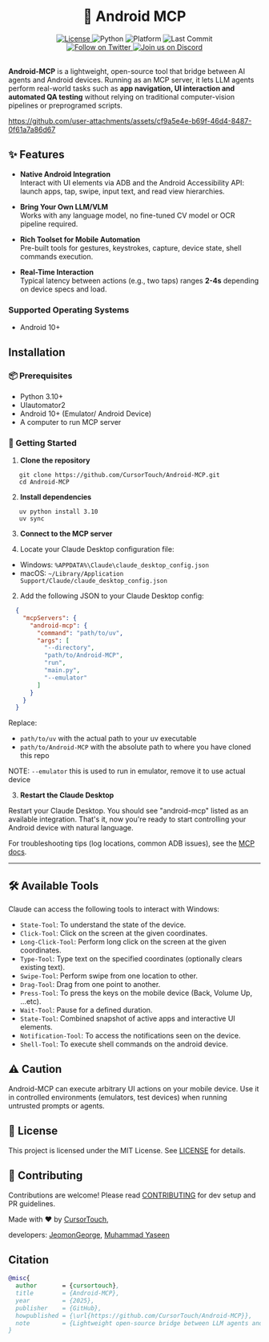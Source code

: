 <div align="center">

  <h1>🤖 Android MCP</h1>

  <a href="https://github.com/CursorTouch/Android-MCP/blob/main/LICENSE">
    <img src="https://img.shields.io/badge/license-MIT-green" alt="License">
  </a>
  <img src="https://img.shields.io/badge/python-3.12%2B-blue" alt="Python">
  <img src="https://img.shields.io/badge/platform-Android%2010+-blue" alt="Platform">
  <img src="https://img.shields.io/github/last-commit/CursorTouch/Android-MCP" alt="Last Commit">
  <br>
  <a href="https://x.com/CursorTouch">
    <img src="https://img.shields.io/badge/follow-%40CursorTouch-1DA1F2?logo=twitter&style=flat" alt="Follow on Twitter">
  </a>
  <a href="https://discord.com/invite/Aue9Yj2VzS">
    <img src="https://img.shields.io/badge/Join%20on-Discord-5865F2?logo=discord&logoColor=white&style=flat" alt="Join us on Discord">
  </a>

</div>

<br>

**Android-MCP** is a lightweight, open-source tool that bridge between AI agents and Android devices. Running as an MCP server, it lets LLM agents perform real-world tasks such as **app navigation, UI interaction and automated QA testing** without relying on traditional computer-vision pipelines or preprogramed scripts.

<https://github.com/user-attachments/assets/cf9a5e4e-b69f-46d4-8487-0f61a7a86d67>

## ✨ Features

- **Native Android Integration**  
  Interact with UI elements via ADB and the Android Accessibility API: launch apps, tap, swipe, input text, and read view hierarchies.

- **Bring Your Own LLM/VLM**  
  Works with any language model, no fine-tuned CV model or OCR pipeline required.

- **Rich Toolset for Mobile Automation**  
  Pre-built tools for gestures, keystrokes, capture, device state, shell commands execution.

- **Real-Time Interaction**  
  Typical latency between actions (e.g., two taps) ranges **2-4s** depending on device specs and load.

### Supported Operating Systems

- Android 10+

## Installation

### 📦 Prerequisites

- Python 3.10+
- UIautomator2
- Android 10+ (Emulator/ Android Device)
- A computer to run MCP server

### 🏁 Getting Started

1. **Clone the repository**

```shell
   git clone https://github.com/CursorTouch/Android-MCP.git
   cd Android-MCP
```

2. **Install dependencies**

```shell
   uv python install 3.10
   uv sync
```

3. **Connect to the MCP server**

1. Locate your Claude Desktop configuration file:

  - Windows: `%APPDATA%\Claude\claude_desktop_config.json`
  - macOS: `~/Library/Application Support/Claude/claude_desktop_config.json`

2. Add the following JSON to your Claude Desktop config:

  ```json
    {
      "mcpServers": {
        "android-mcp": {
          "command": "path/to/uv",
          "args": [
            "--directory",
            "path/to/Android-MCP",
            "run",
            "main.py",
            "--emulator"
          ]
        }
      }
    }
  ```
  Replace:
  - `path/to/uv` with the actual path to your uv executable
  - `path/to/Android-MCP` with the absolute path to where you have cloned this repo

  NOTE: `--emulator` this is used to run in emulator, remove it to use actual device

3. **Restart the Claude Desktop**

Restart your Claude Desktop. You should see "android-mcp" listed as an available integration. That's it, now you're ready to start controlling your Android device with natural language.

For troubleshooting tips (log locations, common ADB issues), see the [MCP docs](https://modelcontextprotocol.io/quickstart/server#android-mcp-integration-issues).

---

## 🛠️ Available Tools

Claude can access the following tools to interact with Windows:

- `State-Tool`: To understand the state of the device.
- `Click-Tool`: Click on the screen at the given coordinates.
- `Long-Click-Tool`: Perform long click on the screen at the given coordinates.
- `Type-Tool`: Type text on the specified coordinates (optionally clears existing text).
- `Swipe-Tool`: Perform swipe from one location to other.
- `Drag-Tool`: Drag from one point to another.
- `Press-Tool`: To press the keys on the mobile device (Back, Volume Up, ...etc).
- `Wait-Tool`: Pause for a defined duration.
- `State-Tool`: Combined snapshot of active apps and interactive UI elements.
- `Notification-Tool`: To access the notifications seen on the device.
- `Shell-Tool`: To execute shell commands on the android device.

## ⚠️ Caution

Android-MCP can execute arbitrary UI actions on your mobile device. Use it in controlled environments (emulators, test devices) when running untrusted prompts or agents.

## 🪪 License

This project is licensed under the MIT License. See [LICENSE](LICENSE) for details.

## 🤝 Contributing

Contributions are welcome! Please read [CONTRIBUTING](CONTRIBUTING) for dev setup and PR guidelines.

Made with ❤️ by [CursorTouch](https://github.com/cursortouch), 

developers: [JeomonGeorge](https://github.com/jeomon), [Muhammad Yaseen](https://github.com/mhmdyaseen)

## Citation

```bibtex
@misc{
  author       = {cursortouch},
  title        = {Android-MCP},
  year         = {2025},
  publisher    = {GitHub},
  howpublished = {\url{https://github.com/CursorTouch/Android-MCP}},
  note         = {Lightweight open-source bridge between LLM agents and Android},
}
```
